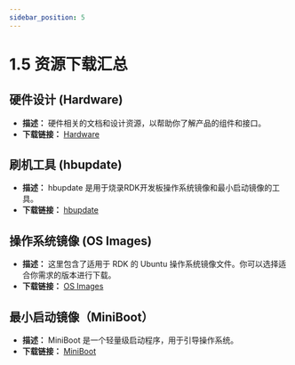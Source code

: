 ```yaml
---
sidebar_position: 5
---
```


# 1.5 资源下载汇总

## 硬件设计 (Hardware)

- **描述：** 硬件相关的文档和设计资源，以帮助你了解产品的组件和接口。
- **下载链接：** [Hardware](http://sunrise.horizon.cc/downloads/hardware)

## 刷机工具 (hbupdate)

- **描述：** hbupdate 是用于烧录RDK开发板操作系统镜像和最小启动镜像的工具。
- **下载链接：** [hbupdate](http://sunrise.horizon.cc/downloads/hbupdate)

## 操作系统镜像 (OS Images)

- **描述：** 这里包含了适用于 RDK 的 Ubuntu 操作系统镜像文件。你可以选择适合你需求的版本进行下载。
- **下载链接：** [OS Images](http://sunrise.horizon.cc/downloads/os_images)

## 最小启动镜像（MiniBoot）

- **描述：** MiniBoot 是一个轻量级启动程序，用于引导操作系统。
- **下载链接：** [MiniBoot](http://sunrise.horizon.cc/downloads/miniboot)
